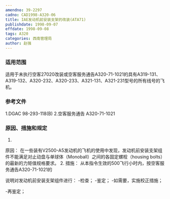 ```yaml
---
amendno: 39-2297
cadno: CAD1998-A320-06
title: IAE发动机前安装支架的改装(ATA71)
publishdate: 1998-09-07
effdate: 1998-09-08
tags: A320
categories: 西南管理局
author: 赵强
---
```


### 适用范围 
适用于未执行空客27020改装或空客服务通告A320-71-1021的具有A319-131、A319-132、A320-232、A320-233、A321-131、A321-231型号的所有线号的飞机。

### 参考文件
1.DGAC 98-293-118(B) 
2.空客服务通告 A320-71-1021

### 原因、措施和规定 
1.
原因： 
在一些装有V2500-A5发动机的飞机的使用中发现，发动机前安装支架组件不能满足对止动盘与单球体（Monoball）之间的各固定螺栓（housing bolts）的最新的力矩值规格要求。 
2.
措施： 从本指令生效的500飞行小时内，按空客服务通告A320-71-1021的

说明对发动机前安装支架组件进行： -检查； -鉴定； -如需要，实施校正措施； 
  
-再鉴定；
